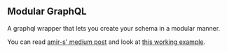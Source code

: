 Modular GraphQL
--------------------------

A graphql wrapper that lets you create your schema in a modular manner.

You can read [amir-s' medium post](https://the.devway.xyz/distributed-schema-creation-in-graphql-4de949f77cdb#.x0t1elwvw) and look at [this working example](https://github.com/amir-s/graphql-distributed-schema-example).

